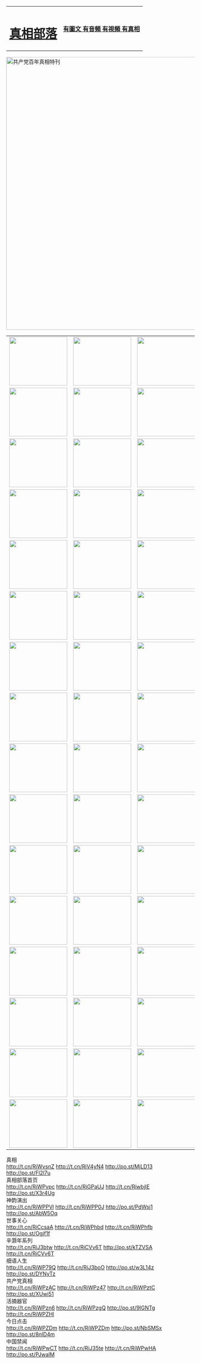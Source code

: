 <table>
<tr>

<td>
	<H1><a href="http://88.from-wv.com/zx/">真相部落</a></H1>
</td>
<td>
	<H4><a href="http://88.from-wv.com/zx/">有圖文 有音頻 有視頻 有真相</a></H4>
</td>
</tr>

</table>

<div ><a href="http://785.iaecgroup.com/zx/bngcd/"><img src="http://785.iaecgroup.com/zx/bngcd/gcdbnzxTK.jpg" width="730"  border="0" alt="共产党百年真相特刊"></a></div>

<table>
<tr>
	<td><a href="http://785.iaecgroup.com/xtr/107/"><img  src ="http://785.iaecgroup.com/pic/2017/02/107.jpg" width="155px" height="130px"></a></td>
	<td><a href="http://785.iaecgroup.com/xtr/829/"><img src ="http://785.iaecgroup.com/pic/2017/02/829.jpg" width="155px" height="130px"></a></td>
	<td><a href="http://785.iaecgroup.com/xtr/69/"><img  src ="http://785.iaecgroup.com/pic/2017/02/69.jpg" width="155px" height="130px"></a></td>
	<td><a href="http://785.iaecgroup.com/xtr/99/"><img  src ="http://785.iaecgroup.com/pic/2017/02/99.jpg" width="155px" height="130px"></a></td>
</tr>
<tr>
	<td><a href="http://785.iaecgroup.com/xtr/40/"><img  src ="http://785.iaecgroup.com/pic/2017/02/40.jpg" width="155px" height="130px"></a></td>
	<td><a href="http://785.iaecgroup.com/xtr/20/"><img  src ="http://785.iaecgroup.com/pic/2017/02/20.jpg" width="155px" height="130px"></a></td>
	<td><a href="http://785.iaecgroup.com/xtr/81/"><img  src ="http://785.iaecgroup.com/pic/2017/02/81.jpg" width="155px" height="130px"></a></td>
	<td><a href="http://785.iaecgroup.com/xtr/2/"><img  src ="http://785.iaecgroup.com/pic/2017/02/2.jpg" width="155px" height="130px"></a></td>
</tr>
<tr>
	<td><a href="http://785.iaecgroup.com/xtr/86/"><img  src ="http://785.iaecgroup.com/pic/2017/02/86.jpg" width="155px" height="130px"></a></td>
	<td><a href="http://785.iaecgroup.com/xtr/109/"><img  src ="http://785.iaecgroup.com/pic/2017/02/109.jpg" width="155px" height="130px"></a></td>
	<td><a href="http://785.iaecgroup.com/xtr/1378/"><img  src ="http://785.iaecgroup.com/pic/2017/02/1378.jpg" width="155px" height="130px"></a></td>
	<td><a href="http://785.iaecgroup.com/xtr/57/"><img  src ="http://785.iaecgroup.com/pic/2017/02/57.jpg" width="155px" height="130px"></a></td>
</tr>
<tr>
	<td><a href="http://785.iaecgroup.com/xtr/1219/"><img  src ="http://785.iaecgroup.com/pic/2017/02/1219.jpg" width="155px" height="130px"></a></td>
	<td><a href="http://785.iaecgroup.com/xtr/1220/"><img  src ="http://785.iaecgroup.com/pic/2017/02/1220.jpg" width="155px" height="130px"></a></td>
	<td><a href="http://785.iaecgroup.com/xtr/1221/"><img  src ="http://785.iaecgroup.com/pic/2017/02/1221.jpg" width="155px" height="130px"></a></td>
	<td><a href="http://785.iaecgroup.com/xtr/51/"><img  src ="http://785.iaecgroup.com/pic/2017/02/51.jpg" width="155px" height="130px"></a></td>
</tr>
<tr>
	<td><a href="http://785.iaecgroup.com/xtr/1055/"><img  src ="http://785.iaecgroup.com/pic/2017/02/1055.jpg" width="155px" height="130px"></a></td>
	<td><a href="http://785.iaecgroup.com/xtr/611/"><img  src ="http://785.iaecgroup.com/pic/2017/02/611.jpg" width="155px" height="130px"></a></td>
	<td><a href="http://785.iaecgroup.com/xtr/1121/"><img  src ="http://785.iaecgroup.com/pic/2017/02/1121.jpg" width="155px" height="130px"></a></td>
	<td><a href="http://785.iaecgroup.com/xtr/610/"><img  src ="http://785.iaecgroup.com/pic/2017/02/610.jpg" width="155px" height="130px"></a></td>
</tr>
<tr>
	<td><a href="http://785.iaecgroup.com/xtr/1128/"><img  src ="http://785.iaecgroup.com/pic/2017/02/1128.jpg" width="155px" height="130px"></a></td>
	<td><a href="http://785.iaecgroup.com/xtr/1395/"><img  src ="http://785.iaecgroup.com/pic/2017/02/1406.jpg" width="155px" height="130px"></a></td>
	<td><a href="http://785.iaecgroup.com/xtr/1407/"><img  src ="http://785.iaecgroup.com/pic/2017/02/1407.jpg" width="155px" height="130px"></a></td>
	<td><a href="http://785.iaecgroup.com/xtr/934/"><img  src ="http://785.iaecgroup.com/pic/2017/02/934.jpg" width="155px" height="130px"></a></td>
</tr>
<tr>
	<td><a href="http://785.iaecgroup.com/xtr/641/"><img  src ="http://785.iaecgroup.com/pic/2017/02/641.jpg" width="155px" height="130px"></a></td>
	<td><a href="http://785.iaecgroup.com/xtr/949/"><img  src ="http://785.iaecgroup.com/pic/2017/02/949.jpg" width="155px" height="130px"></a></td>
	<td><a href="http://785.iaecgroup.com/xtr/112/"><img  src ="http://785.iaecgroup.com/pic/2017/02/112.jpg" width="155px" height="130px"></a></td>
	<td><a href="http://785.iaecgroup.com/xtr/812/"><img  src ="http://785.iaecgroup.com/pic/2017/02/812.jpg" width="155px" height="130px"></a></td>
</tr>
<tr>
	<td><a href="http://785.iaecgroup.com/xtr/103/"><img  src ="http://785.iaecgroup.com/pic/2017/02/103.jpg" width="155px" height="130px"></a></td>
	<td><a href="http://785.iaecgroup.com/xtr/3/"><img  src ="http://785.iaecgroup.com/pic/2017/02/3.jpg" width="155px" height="130px"></a></td>
	<td><A HREF="http://785.iaecgroup.com/mp4/zx/2015/11/Lkmtt.mp4" target="_blank" title="蓮開滿天庭"><img  src="http://785.iaecgroup.com/pic/2015/11/Lkmtt3480_jssor.jpg"  width="155px" height="130px"></A></td>
	<td><A HREF="http://785.iaecgroup.com/mp4/zx/2015/11/2013513.mp4" target="_blank" title="飛旋的法輪"><img  src="http://785.iaecgroup.com/pic/2015/11/falun480_jssor.jpg"  width="155px" height="130px"></A></td>
</tr>
<tr>
	<td><A HREF="http://785.iaecgroup.com/mp4/zx/2015/11/NYParade.mp4" target="_blank" title="2004年4月10日法輪功紐約大遊行"><img  src="http://785.iaecgroup.com/pic/2015/11/nyparade480_jssor.jpg"  width="155px" height="130px"></A></td>
	<td><A HREF="http://785.iaecgroup.com/mp4/news617/2015/05/WEB_s28093.mp4" target="_blank" title="2015年世界法輪大法日特別報導"><img  src="http://785.iaecgroup.com/pic/2015/11/p6752711a666997037_jssor.jpg"  width="155px" height="130px"></A></td>
	<td><A HREF="http://785.iaecgroup.com/mp4/news829/2015/11/30211_326650.mp4" target="_blank" title="滄州綁架案連審四天 民眾抹淚稱審好人"><img  src="http://785.iaecgroup.com/pic/2015/11/changzhou2480_jssor.jpg"  width="155px" height="130px"></A></td>
	<td><A HREF="http://785.iaecgroup.com/mp4/mhph/2015/10/changzhou.mp4" target="_blank" title="滄州真相--獅城血淚"><img  src="http://785.iaecgroup.com/pic/2015/11/changzhou480_jssor.jpg"  width="155px" height="130px"></A></td>
</tr>
<tr>
	<td><A HREF="http://785.iaecgroup.com/mp4/mhjd/mhjd_55.mp4" target="_blank" title="正義律師與無罪辯護"><img  src="http://785.iaecgroup.com/pic/2015/11/wzbh480_jssor.jpg"  width="155px" height="130px"></A></td>
	<td><A HREF="http://785.iaecgroup.com/mp4/zx/2015/11/layerkcs.mp4" target="_blank" title="中國的良心--高智晟律師"><img  src="http://785.iaecgroup.com/pic/2015/11/layerkcs2480_jssor.jpg"  width="155px" height="130px"></A></td>
	<td><A HREF="http://785.iaecgroup.com/mp4/mhph/2015/10/szxl.mp4" target="_blank" title="神州血淚--北京、大慶、廣東、哈爾濱"><img  src="http://785.iaecgroup.com/pic/2015/11/szxl480_jssor.jpg"  width="155px" height="130px"></A></td>
	<td><A HREF="http://785.iaecgroup.com/mp4/zx/2015/11/TangShanFFXS.mp4" target="_blank" title="真相紀錄片：鳳凰新生"><img  src="http://785.iaecgroup.com/pic/2015/11/fhxs2480_jssor.jpg"  width="155px" height="130px"></A></td>
</tr>
<tr>
	<td><A HREF="http://785.iaecgroup.com/mp4/zx/2015/11/jidong.mp4" target="_blank" title="冀東監獄的罪惡"><img  src="http://785.iaecgroup.com/pic/2015/11/jidong480_jssor.jpg"  width="155px" height="130px"></A></td>
	<td><A HREF="http://785.iaecgroup.com/mp4/mhph/2015/10/tangshan.mp4" target="_blank" title="鳳凰血淚"><img  src="http://785.iaecgroup.com/pic/2015/11/tangshan480_jssor.jpg"  width="155px" height="130px"></A>
					</div></td>
	<td>	<A HREF="http://785.iaecgroup.com/mp4/mhph/2015/10/zfxtzxl.mp4" target="_blank" title="政法系統罪行錄--唐山篇"><img  src="http://785.iaecgroup.com/pic/2015/11/zfxtzxl480_jssor.jpg"  width="155px" height="130px"></A></td>
	<td><A HREF="http://785.iaecgroup.com/mp4/mhph/2015/10/QDBG.mp4" target="_blank" title="青島悲歌"><img  src="http://785.iaecgroup.com/pic/2015/10/qdbg2480_jssor.jpg"  width="155px" height="130px"></A></td>
</tr>
<tr>
	<td><A HREF="http://785.iaecgroup.com/mp4/mhph/2015/10/huludao.mp4" target="_blank" title="葫蘆島永恆的見證"><img  src="http://785.iaecgroup.com/pic/2015/10/huludao480_jssor.jpg"  width="155px" height="130px"></A></td>
	<td><A HREF="http://785.iaecgroup.com/mp4/mhph/2015/10/qbzx.mp4" target="_blank" title="湖畔泉邊聽真相-濟南泉城的傳奇"><img  src="http://785.iaecgroup.com/pic/2015/10/hupan480_jssor.jpg"  width="155px" height="130px"></A></td>
	<td><A HREF="http://785.iaecgroup.com/mp4/mhph/2015/10/baoding_dvd_v2.mp4" target="_blank" title="燕趙悲歌"><img  src="http://785.iaecgroup.com/pic/2015/10/yzbg480_jssor.jpg"  width="155px" height="130px"></A></td>
	<td><A HREF="http://785.iaecgroup.com/mp4/zx/2015/11/meihuashi_complete_ED2.0.mp4" target="_blank" title="梅花詩完整版"><img  src="http://785.iaecgroup.com/pic/2015/11/mhs480_jssor.jpg"  width="155px" height="130px"></A></td>
</tr>
<tr>
	<td><A HREF="http://785.iaecgroup.com/mp4/zx/2015/11/fengbei512k.mp4" target="_blank" title="豐碑"><img  src="http://785.iaecgroup.com/pic/2015/11/fongbei480_jssor.jpg"  width="155px" height="130px"></A></td>
	<td><A HREF="http://785.iaecgroup.com/mp4/zx/2015/11/fytdxComplete.mp4" target="_blank" title="風雨天地行全集"><img  src="http://785.iaecgroup.com/pic/2015/11/fytdxWhite480_jssor.jpg"  width="155px" height="130px"></A></td>
	<td><A HREF="http://785.iaecgroup.com/mp4/zx/2015/11/JianZheng.mp4" target="_blank" title="見證"><img  src="http://785.iaecgroup.com/pic/2015/11/witness480_jssor.jpg"  width="155px" height="130px"></A></td>
	<td><A HREF="http://785.iaecgroup.com/mp4/mhph/2015/10/hcym.mp4" target="_blank" title="紅朝陰謀"><img  src="http://785.iaecgroup.com/pic/2015/10/hcym480_jssor.jpg"  width="155px" height="130px"></A></td>
</tr>
<tr>
	<td><A HREF="http://785.iaecgroup.com/mp4/zx/2015/11/zfzxPalV3.mp4" target="_blank" title="是自焚還是騙局"><img  src="http://785.iaecgroup.com/pic/2015/11/zfzx4805_jssor.jpg"  width="155px" height="130px"></A></td>
	<td><A HREF="http://785.iaecgroup.com/mp4/zx/2015/11/lsdspMsyTd.mp4" target="_blank" title="歷史的審判"><img  src="http://785.iaecgroup.com/pic/2015/11/lsdsp480_jssor.jpg"  width="155px" height="130px"></A></td>
	<td><A HREF="http://785.iaecgroup.com/mp4/news886/2015/11/concat886.mp4" target="_blank" title="一周全球控告江澤民"><img  src="http://785.iaecgroup.com/pic/2015/11/news886480_jssor.jpg"  width="155px" height="130px"></A></td>
	<td><A HREF="http://785.iaecgroup.com/mp4/news1378/2014/08/CQSD_s0_e4_v2_i0-CQSD_4-video.mp4" target="_blank" title="歐洲的抉擇"><img  src="http://785.iaecgroup.com/pic/2015/11/p5143421a564166643-ss_jssor.jpg"  width="155px" height="130px"></A></td>
</tr>
<tr>
	<td><A HREF="http://785.iaecgroup.com/mp4/zx/2015/11/hk20150720parade.mp4" target="_blank" title="港法輪功反迫害大遊行 大陸遊客震撼"><img  src="http://785.iaecgroup.com/pic/2015/11/281098-ss_jssor.jpg"  width="155px" height="130px"></A></td>
	<td><A HREF="http://785.iaecgroup.com/mp4/zx/2015/11/20150720hkParade512k.mp4" target="_blank" title="香港法輪功720遊行聲援訴江潮"><img  src="http://785.iaecgroup.com/pic/2015/11/2015720parade480_jssor.jpg"  width="155px" height="130px"></A></td>
	<td><A HREF="http://785.iaecgroup.com/mp4/zx/2015/11/hktdc512.mp4" target="_blank" title="香港退黨潮"><img  src="http://785.iaecgroup.com/pic/2015/11/hktdc480_jssor.jpg"  width="155px" height="130px"></A></td>
	<td><A HREF="http://785.iaecgroup.com/mp4/news413/2015/11/concat413.mp4" target="_blank" title="本月退黨精選"><img  src="http://785.iaecgroup.com/pic/2015/11/tuidang480_jssor.jpg"  width="155px" height="130px"></A></td>
</tr>
<tr>
	<td><A HREF="http://785.iaecgroup.com/mp4/news823/2015/11/TSZG_British_1_QA_A_TSZG-61-1_XinHaoNianZuoZh_P617180.mp4" target="_blank" title="辛灝年：紀念《九評共產黨》發表十週年演講"><img  src="http://785.iaecgroup.com/pic/2015/11/xhn9p10480_jssor.jpg"  width="155px" height="130px"></A></td>
	<td><A HREF="http://785.iaecgroup.com/mp4/news57/2015/11/JPGCD8.mp4" target="_blank" title="【九評之八】評中國共產黨的邪教本質"><img  src="http://785.iaecgroup.com/pic/2015/11/9pkcd8p480_jssor.jpg"  width="155px" height="130px"></A></td>
	<td><A HREF="http://785.iaecgroup.com/mp4/other/kao.Chih.Sheng_story.mp4"  target="_blank" title="超越恐懼:高智晟的故事"				style="font-size:20px;"><img src="http://785.iaecgroup.com/pic/2016/12/GZS201408070902.jpg"  width="155px" height="130px">
						</A></td>
	<td><A HREF="http://785.iaecgroup.com/mp4/zx/2016/11/oh10yearsInv.mp4"  target="_blank" title="紀錄片《活摘 十年調查》完整版" style="font-size:20px;"><img src="http://785.iaecgroup.com/pic/2016/11/10yearsOHinv.jpg"  width="155px" height="130px">
						</A></td>
</tr>
</table>












<div class="linkbox"><div class="title">真相<div id="url">  <a href="http://t.cn/RiWvsnZ" target=_blank>http://t.cn/RiWvsnZ</a>    <a href="http://t.cn/RiV4yN4" target=_blank>http://t.cn/RiV4yN4</a>    <a href="http://po.st/MjLD13" target=_blank>http://po.st/MjLD13</a>    <a href="http://po.st/Fl2l7u" target=_blank>http://po.st/Fl2l7u</a>  </div></div><div class="title">真相部落首页<div id="url">  <a href="http://t.cn/RiWPvpc" target=_blank>http://t.cn/RiWPvpc</a>    <a href="http://t.cn/RiGPaUJ" target=_blank>http://t.cn/RiGPaUJ</a>    <a href="http://t.cn/RiwbjlE" target=_blank>http://t.cn/RiwbjlE</a>    <a href="http://po.st/X3r4Ug" target=_blank>http://po.st/X3r4Ug</a>  </div></div><div class="title">神韵演出<div id="url">  <a href="http://t.cn/RiWPPVl" target=_blank>http://t.cn/RiWPPVl</a>    <a href="http://t.cn/RiWPP0J" target=_blank>http://t.cn/RiWPP0J</a>    <a href="http://po.st/PdWsj1" target=_blank>http://po.st/PdWsj1</a>    <a href="http://po.st/AbW5Oq" target=_blank>http://po.st/AbW5Oq</a>  </div></div><div class="title">世事关心<div id="url">  <a href="http://t.cn/RiCcsaA" target=_blank>http://t.cn/RiCcsaA</a>    <a href="http://t.cn/RiWPhbd" target=_blank>http://t.cn/RiWPhbd</a>    <a href="http://t.cn/RiWPhfb" target=_blank>http://t.cn/RiWPhfb</a>    <a href="http://po.st/Ogjf1f" target=_blank>http://po.st/Ogjf1f</a>  </div></div><div class="title">辛灏年系列<div id="url">  <a href="http://t.cn/RiJ3btw" target=_blank>http://t.cn/RiJ3btw</a>    <a href="http://t.cn/RiCVv6T" target=_blank>http://t.cn/RiCVv6T</a>    <a href="http://po.st/kTZVSA" target=_blank>http://po.st/kTZVSA</a>    <a href="http://t.cn/RiCVv6T" target=_blank>http://t.cn/RiCVv6T</a>  </div></div><div class="title">细语人生<div id="url">  <a href="http://t.cn/RiWP79Q" target=_blank>http://t.cn/RiWP79Q</a>    <a href="http://t.cn/RiJ3boO" target=_blank>http://t.cn/RiJ3boO</a>    <a href="http://po.st/w3L14z" target=_blank>http://po.st/w3L14z</a>    <a href="http://po.st/DYNyTz" target=_blank>http://po.st/DYNyTz</a>  </div></div><div class="title">共产党真相<div id="url">  <a href="http://t.cn/RiWPzAC" target=_blank>http://t.cn/RiWPzAC</a>    <a href="http://t.cn/RiWPz47" target=_blank>http://t.cn/RiWPz47</a>    <a href="http://t.cn/RiWPztC" target=_blank>http://t.cn/RiWPztC</a>    <a href="http://po.st/XUwi51" target=_blank>http://po.st/XUwi51</a>  </div></div><div class="title">活摘器官<div id="url">  <a href="http://t.cn/RiWPzn6" target=_blank>http://t.cn/RiWPzn6</a>    <a href="http://t.cn/RiWPzgQ" target=_blank>http://t.cn/RiWPzgQ</a>    <a href="http://po.st/9IGNTg" target=_blank>http://po.st/9IGNTg</a>    <a href="http://t.cn/RiWPZHl" target=_blank>http://t.cn/RiWPZHl</a>  </div></div><div class="title">今日点击<div id="url">  <a href="http://t.cn/RiWPZDm" target=_blank>http://t.cn/RiWPZDm</a>    <a href="http://t.cn/RiWPZDm" target=_blank>http://t.cn/RiWPZDm</a>    <a href="http://po.st/NbSMSx" target=_blank>http://po.st/NbSMSx</a>    <a href="http://po.st/8nlD4m" target=_blank>http://po.st/8nlD4m</a>  </div></div><div class="title">中国禁闻<div id="url">  <a href="http://t.cn/RiWPwCT" target=_blank>http://t.cn/RiWPwCT</a>    <a href="http://t.cn/RiJ35te" target=_blank>http://t.cn/RiJ35te</a>    <a href="http://t.cn/RiWPwHA" target=_blank>http://t.cn/RiWPwHA</a>    <a href="http://po.st/PJwalM" target=_blank>http://po.st/PJwalM</a>  </div></div></div>
